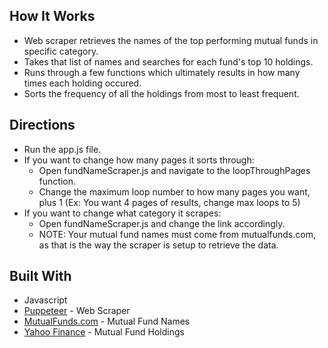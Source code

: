 ## How It Works
* Web scraper retrieves the names of the top performing mutual funds in specific category. 
* Takes that list of names and searches for each fund's top 10 holdings. 
* Runs through a few functions which ultimately results in how many times each holding occured.
* Sorts the frequency of all the holdings from most to least frequent. 

## Directions
* Run the app.js file.
* If you want to change how many pages it sorts through:
  * Open fundNameScraper.js and navigate to the loopThroughPages function. 
  * Change the maximum loop number to how many pages you want, plus 1 (Ex: You want 4 pages of results, change max loops to 5)
* If you want to change what category it scrapes:
  * Open fundNameScraper.js and change the link accordingly.
  * NOTE: Your mutual fund names must come from mutualfunds.com, as that is the way the scraper is setup to retrieve the data.

## Built With

* Javascript
* [Puppeteer](https://pptr.dev/) - Web Scraper
* [MutualFunds.com](https://mutualfunds.com/) - Mutual Fund Names
* [Yahoo Finance](https://finance.yahoo.com/) - Mutual Fund Holdings
